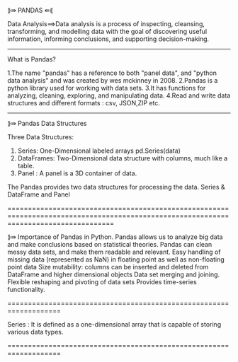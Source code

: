 ⟫⇛                                  PANDAS                                   ⇚⟪

Data Analysis==>Data analysis is a process of inspecting, cleansing,
transforming, and modelling data with the goal of discovering
useful information, informing conclusions, and supporting
decision-making.

-------------------------------------------------------------------------------

What is Pandas?

1.The name "pandas" has a reference to both "panel data", and "python
data analysis" and was created by wes mckinney in 2008.
2.Pandas is a python library used for working with data sets.
3.It has functions for analyzing, cleaning, exploring, and manipulating
data.
4.Read and write data structures and different formats : csv,
JSON,ZIP etc.

-------------------------------------------------------------------------------
⟫⇛ Pandas Data Structures

Three Data Structures:
1. Series: One-Dimensional labeled arrays pd.Series(data)
2. DataFrames: Two-Dimensional data structure with columns,
 much like a table.
3. Panel : A panel is a 3D container of data.

The Pandas provides two data structures for processing the
data.
Series & DataFrame and Panel


======================================================================================================================================
 
⟫⇛ Importance of Pandas in Python.
Pandas allows us to analyze big data and make conclusions based on statistical theories.
Pandas can clean messy data sets, and make them readable and relevant.
Easy handling of missing data (represented as NaN) in floating point as well as non-floating
point data
Size mutability: columns can be inserted and deleted from DataFrame and higher
dimensional objects
Data set merging and joining. Flexible reshaping and pivoting of data sets Provides
time-series functionality.

===================================================================

Series : It is defined as a one-dimensional array that is capable of storing
various data types.




===================================================================

